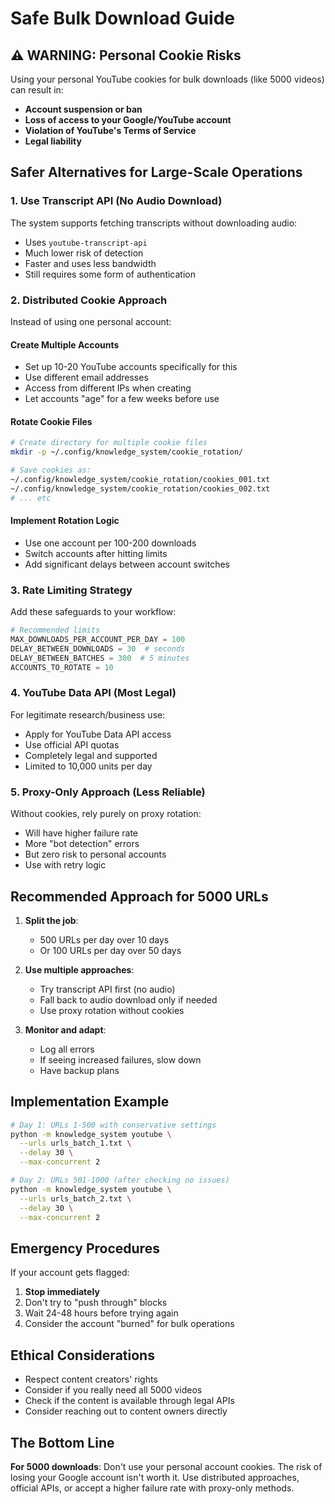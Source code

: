 # Safe Bulk Download Guide

## ⚠️ WARNING: Personal Cookie Risks

Using your personal YouTube cookies for bulk downloads (like 5000 videos) can result in:
- **Account suspension or ban**
- **Loss of access to your Google/YouTube account**
- **Violation of YouTube's Terms of Service**
- **Legal liability**

## Safer Alternatives for Large-Scale Operations

### 1. Use Transcript API (No Audio Download)
The system supports fetching transcripts without downloading audio:
- Uses `youtube-transcript-api` 
- Much lower risk of detection
- Faster and uses less bandwidth
- Still requires some form of authentication

### 2. Distributed Cookie Approach
Instead of using one personal account:

#### Create Multiple Accounts
- Set up 10-20 YouTube accounts specifically for this
- Use different email addresses
- Access from different IPs when creating
- Let accounts "age" for a few weeks before use

#### Rotate Cookie Files
```bash
# Create directory for multiple cookie files
mkdir -p ~/.config/knowledge_system/cookie_rotation/

# Save cookies as:
~/.config/knowledge_system/cookie_rotation/cookies_001.txt
~/.config/knowledge_system/cookie_rotation/cookies_002.txt
# ... etc
```

#### Implement Rotation Logic
- Use one account per 100-200 downloads
- Switch accounts after hitting limits
- Add significant delays between account switches

### 3. Rate Limiting Strategy

Add these safeguards to your workflow:

```python
# Recommended limits
MAX_DOWNLOADS_PER_ACCOUNT_PER_DAY = 100
DELAY_BETWEEN_DOWNLOADS = 30  # seconds
DELAY_BETWEEN_BATCHES = 300  # 5 minutes
ACCOUNTS_TO_ROTATE = 10
```

### 4. YouTube Data API (Most Legal)

For legitimate research/business use:
- Apply for YouTube Data API access
- Use official API quotas
- Completely legal and supported
- Limited to 10,000 units per day

### 5. Proxy-Only Approach (Less Reliable)

Without cookies, rely purely on proxy rotation:
- Will have higher failure rate
- More "bot detection" errors
- But zero risk to personal accounts
- Use with retry logic

## Recommended Approach for 5000 URLs

1. **Split the job**: 
   - 500 URLs per day over 10 days
   - Or 100 URLs per day over 50 days

2. **Use multiple approaches**:
   - Try transcript API first (no audio)
   - Fall back to audio download only if needed
   - Use proxy rotation without cookies

3. **Monitor and adapt**:
   - Log all errors
   - If seeing increased failures, slow down
   - Have backup plans

## Implementation Example

```bash
# Day 1: URLs 1-500 with conservative settings
python -m knowledge_system youtube \
  --urls urls_batch_1.txt \
  --delay 30 \
  --max-concurrent 2

# Day 2: URLs 501-1000 (after checking no issues)
python -m knowledge_system youtube \
  --urls urls_batch_2.txt \
  --delay 30 \
  --max-concurrent 2
```

## Emergency Procedures

If your account gets flagged:
1. **Stop immediately**
2. Don't try to "push through" blocks
3. Wait 24-48 hours before trying again
4. Consider the account "burned" for bulk operations

## Ethical Considerations

- Respect content creators' rights
- Consider if you really need all 5000 videos
- Check if the content is available through legal APIs
- Consider reaching out to content owners directly

## The Bottom Line

**For 5000 downloads**: Don't use your personal account cookies. The risk of losing your Google account isn't worth it. Use distributed approaches, official APIs, or accept a higher failure rate with proxy-only methods.
